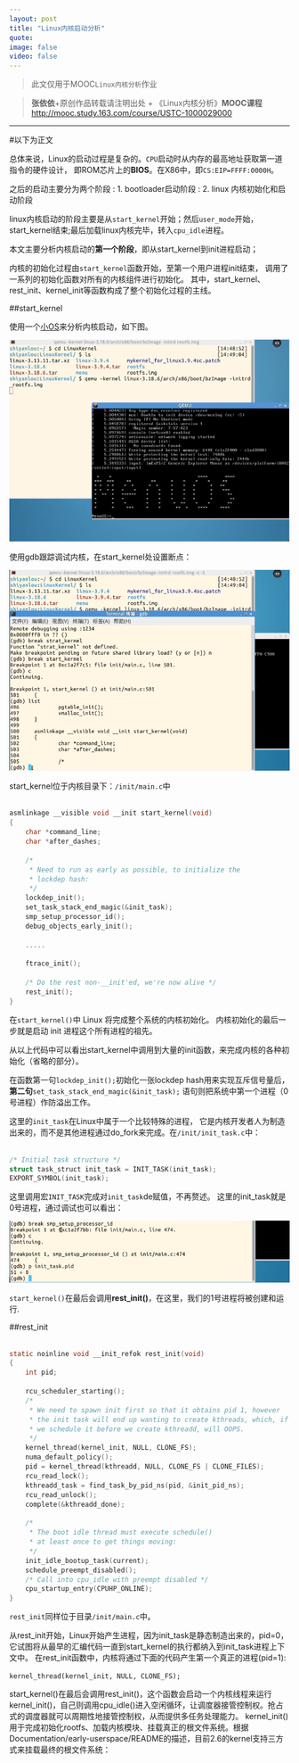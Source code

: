 ```yaml
---
layout: post
title: "Linux内核启动分析"
quote:
image: false
video: false
---
```

>此文仅用于MOOC`Linux内核分析`作业

>**张依依**+原创作品转载请注明出处 + 《Linux内核分析》**MOOC课程**http://mooc.study.163.com/course/USTC-1000029000


*****


#以下为正文

总体来说，Linux的启动过程是复杂的。`CPU`启动时从内存的最高地址获取第一道指令的硬件设计，
即ROM芯片上的**BIOS**。在X86中，即`CS:EIP=FFFF:0000H`。


之后的启动主要分为两个阶段
: 1. bootloader启动阶段
: 2. linux 内核初始化和启动阶段


linux内核启动的阶段主要是从`start_kernel`开始；然后`user_mode`开始，
start_kernel结束;最后加载linux内核完毕，转入`cpu_idle`进程。

本文主要分析内核启动的**第一个阶段**，即从start_kernel到init进程启动；

内核的初始化过程由`start_kernel`函数开始，至第一个用户进程init结束，
调用了一系列的初始化函数对所有的内核组件进行初始化。
其中，start_kernel、rest_init、kernel_init等函数构成了整个初始化过程的主线。

##start_kernel

使用一个[小OS](https://github.com/mengning/menu)来分析内核启动，如下图。


![init1](/media/2015-3-22/init1.png)


使用gdb跟踪调试内核，在start_kernel处设置断点：


![init3](/media/2015-3-22/init3.png)



start_kernel位于内核目录下：`/init/main.c`中

~~~c

asmlinkage __visible void __init start_kernel(void)
{
	char *command_line;
	char *after_dashes;

	/*
	 * Need to run as early as possible, to initialize the
	 * lockdep hash:
	 */
	lockdep_init();
	set_task_stack_end_magic(&init_task);
	smp_setup_processor_id();
	debug_objects_early_init();

	.....

	ftrace_init();

	/* Do the rest non-__init'ed, we're now alive */
	rest_init();
}

~~~~

在`start_kernel()`中 Linux 将完成整个系统的内核初始化。
内核初始化的最后一步就是启动 init 进程这个所有进程的祖先。


从以上代码中可以看出start_kernel中调用到大量的init函数，来完成内核的各种初始化（省略的部分）。

在函数第一句`lockdep_init();`初始化一张lockdep hash用来实现互斥信号量后，
**第二句**`set_task_stack_end_magic(&init_task);`
语句则把系统中第一个进程（0号进程）作防溢出工作。

这里的`init_task`在Linux中属于一个比较特殊的进程，
它是内核开发者人为制造出来的，而不是其他进程通过do_fork来完成。在`/init/init_task.c`中：


~~~c

/* Initial task structure */
struct task_struct init_task = INIT_TASK(init_task);
EXPORT_SYMBOL(init_task);

~~~


这里调用宏`INIT_TASK`完成对`init_task`de赋值，不再赘述。
这里的init_task就是0号进程，通过调试也可以看出：

![init5](/media/2015-3-22/init5.png)


`start_kernel()`在最后会调用**rest_init()**，在这里，我们的1号进程将被创建和运行.


##rest_init

~~~c

static noinline void __init_refok rest_init(void)
{
	int pid;

	rcu_scheduler_starting();
	/*
	 * We need to spawn init first so that it obtains pid 1, however
	 * the init task will end up wanting to create kthreads, which, if
	 * we schedule it before we create kthreadd, will OOPS.
	 */
	kernel_thread(kernel_init, NULL, CLONE_FS);
	numa_default_policy();
	pid = kernel_thread(kthreadd, NULL, CLONE_FS | CLONE_FILES);
	rcu_read_lock();
	kthreadd_task = find_task_by_pid_ns(pid, &init_pid_ns);
	rcu_read_unlock();
	complete(&kthreadd_done);

	/*
	 * The boot idle thread must execute schedule()
	 * at least once to get things moving:
	 */
	init_idle_bootup_task(current);
	schedule_preempt_disabled();
	/* Call into cpu_idle with preempt disabled */
	cpu_startup_entry(CPUHP_ONLINE);
}

~~~



`rest_init`同样位于目录`/init/main.c`中。

从rest_init开始，Linux开始产生进程，因为init_task是静态制造出来的，pid=0，
它试图将从最早的汇编代码一直到start_kernel的执行都纳入到init_task进程上下文中。
在rest_init函数中，内核将通过下面的代码产生第一个真正的进程(pid=1):

`kernel_thread(kernel_init, NULL, CLONE_FS);`





















start_kernel()在最后会调用rest_init()，这个函数会启动一个内核线程来运行kernel_init()，自己则调用cpu_idle()进入空闲循环，让调度器接管控制权。抢占式的调度器就可以周期性地接管控制权，从而提供多任务处理能力。
   kernel_init()用于完成初始化rootfs、加载内核模块、挂载真正的根文件系统。根据Documentation/early-userspace/README的描述，目前2.6的kernel支持三方式来挂载最终的根文件系统：
